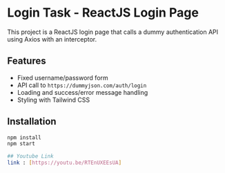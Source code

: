 # Login Task - ReactJS Login Page

This project is a ReactJS login page that calls a dummy authentication API using Axios with an interceptor.

## Features
- Fixed username/password form
- API call to `https://dummyjson.com/auth/login`
- Loading and success/error message handling
- Styling with Tailwind CSS

## Installation
```bash
npm install
npm start

## Youtube Link
link : [https://youtu.be/RTEnUXEEsUA]
